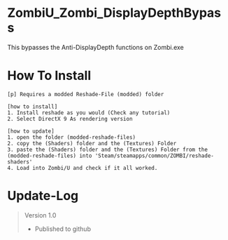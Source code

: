# ZombiU_Zombi_DisplayDepthBypass
This bypasses the Anti-DisplayDepth functions on Zombi.exe

# How To Install
```
[p] Requires a modded Reshade-File (modded) folder

[how to install]
1. Install reshade as you would (Check any tutorial)
2. Select DirectX 9 As rendering version

[how to update]
1. open the folder (modded-reshade-files)
2. copy the (Shaders) folder and the (Textures) Folder
3. paste the (Shaders) folder and the (Textures) Folder from the (modded-reshade-files) into 'Steam/steamapps/common/ZOMBI/reshade-shaders'
4. Load into Zombi/U and check if it all worked.
```

# Update-Log
> Version 1.0
> * Published to github
